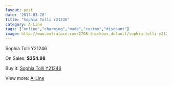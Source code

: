 ```yaml
---
layout: post
date: '2017-03-28'
title: "Sophia Tolli Y21246"
category: A-Line
tags: ["online","charming","made","custom","discount"]
image: http://www.extralace.com/2708-thickbox_default/sophia-tolli-y21246.jpg
---
```

Sophia Tolli Y21246

On Sales: **$354.98**
<a href="https://www.extralace.com/a-line/1288-sophia-tolli-y21246.html"><amp-img layout="responsive" width="600" height="600" src="//www.extralace.com/2708-thickbox_default/sophia-tolli-y21246.jpg" alt="Sophia Tolli Y21246 0" /></a>
<a href="https://www.extralace.com/a-line/1288-sophia-tolli-y21246.html"><amp-img layout="responsive" width="600" height="600" src="//www.extralace.com/2709-thickbox_default/sophia-tolli-y21246.jpg" alt="Sophia Tolli Y21246 1" /></a>
<a href="https://www.extralace.com/a-line/1288-sophia-tolli-y21246.html"><amp-img layout="responsive" width="600" height="600" src="//www.extralace.com/13916-thickbox_default/sophia-tolli-y21246.jpg" alt="Sophia Tolli Y21246 2" /></a>

Buy it: [Sophia Tolli Y21246](https://www.extralace.com/a-line/1288-sophia-tolli-y21246.html "Sophia Tolli Y21246")

View more: [A-Line](https://www.extralace.com/2-a-line "A-Line")